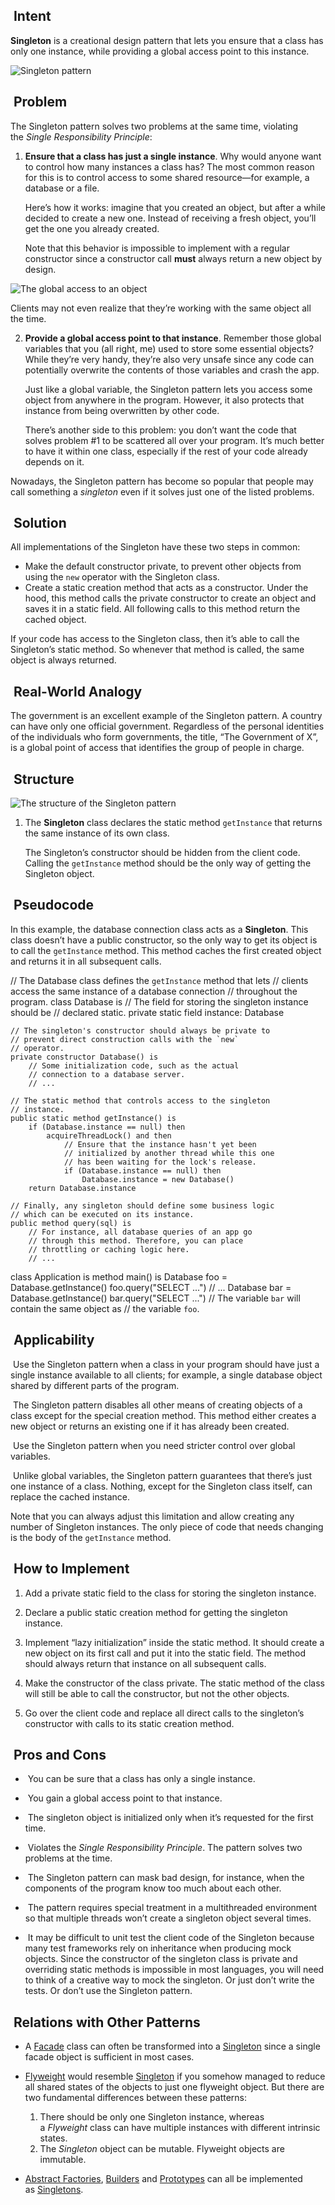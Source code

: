##  Intent

**Singleton** is a creational design pattern that lets you ensure that a class has only one instance, while providing a global access point to this instance.

![Singleton pattern](https://refactoring.guru/images/patterns/content/singleton/singleton.png)

##  Problem

The Singleton pattern solves two problems at the same time, violating the _Single Responsibility Principle_:

1. **Ensure that a class has just a single instance**. Why would anyone want to control how many instances a class has? The most common reason for this is to control access to some shared resource—for example, a database or a file.
    
    Here’s how it works: imagine that you created an object, but after a while decided to create a new one. Instead of receiving a fresh object, you’ll get the one you already created.
    
    Note that this behavior is impossible to implement with a regular constructor since a constructor call **must** always return a new object by design.
    

![The global access to an object](https://refactoring.guru/images/patterns/content/singleton/singleton-comic-1-en.png)

Clients may not even realize that they’re working with the same object all the time.

2. **Provide a global access point to that instance**. Remember those global variables that you (all right, me) used to store some essential objects? While they’re very handy, they’re also very unsafe since any code can potentially overwrite the contents of those variables and crash the app.
    
    Just like a global variable, the Singleton pattern lets you access some object from anywhere in the program. However, it also protects that instance from being overwritten by other code.
    
    There’s another side to this problem: you don’t want the code that solves problem #1 to be scattered all over your program. It’s much better to have it within one class, especially if the rest of your code already depends on it.
    

Nowadays, the Singleton pattern has become so popular that people may call something a _singleton_ even if it solves just one of the listed problems.

##  Solution

All implementations of the Singleton have these two steps in common:

- Make the default constructor private, to prevent other objects from using the `new` operator with the Singleton class.
- Create a static creation method that acts as a constructor. Under the hood, this method calls the private constructor to create an object and saves it in a static field. All following calls to this method return the cached object.

If your code has access to the Singleton class, then it’s able to call the Singleton’s static method. So whenever that method is called, the same object is always returned.

##  Real-World Analogy

The government is an excellent example of the Singleton pattern. A country can have only one official government. Regardless of the personal identities of the individuals who form governments, the title, “The Government of X”, is a global point of access that identifies the group of people in charge.

##  Structure

![The structure of the Singleton pattern](https://refactoring.guru/images/patterns/diagrams/singleton/structure-en-indexed.png)

1. The **Singleton** class declares the static method `getInstance` that returns the same instance of its own class.
    
    The Singleton’s constructor should be hidden from the client code. Calling the `getInstance` method should be the only way of getting the Singleton object.
    

##  Pseudocode

In this example, the database connection class acts as a **Singleton**. This class doesn’t have a public constructor, so the only way to get its object is to call the `getInstance` method. This method caches the first created object and returns it in all subsequent calls.

// The Database class defines the `getInstance` method that lets
// clients access the same instance of a database connection
// throughout the program.
class Database is
    // The field for storing the singleton instance should be
    // declared static.
    private static field instance: Database

    // The singleton's constructor should always be private to
    // prevent direct construction calls with the `new`
    // operator.
    private constructor Database() is
        // Some initialization code, such as the actual
        // connection to a database server.
        // ...

    // The static method that controls access to the singleton
    // instance.
    public static method getInstance() is
        if (Database.instance == null) then
            acquireThreadLock() and then
                // Ensure that the instance hasn't yet been
                // initialized by another thread while this one
                // has been waiting for the lock's release.
                if (Database.instance == null) then
                    Database.instance = new Database()
        return Database.instance

    // Finally, any singleton should define some business logic
    // which can be executed on its instance.
    public method query(sql) is
        // For instance, all database queries of an app go
        // through this method. Therefore, you can place
        // throttling or caching logic here.
        // ...

class Application is
    method main() is
        Database foo = Database.getInstance()
        foo.query("SELECT ...")
        // ...
        Database bar = Database.getInstance()
        bar.query("SELECT ...")
        // The variable `bar` will contain the same object as
        // the variable `foo`.

##  Applicability

 Use the Singleton pattern when a class in your program should have just a single instance available to all clients; for example, a single database object shared by different parts of the program.

 The Singleton pattern disables all other means of creating objects of a class except for the special creation method. This method either creates a new object or returns an existing one if it has already been created.

 Use the Singleton pattern when you need stricter control over global variables.

 Unlike global variables, the Singleton pattern guarantees that there’s just one instance of a class. Nothing, except for the Singleton class itself, can replace the cached instance.

Note that you can always adjust this limitation and allow creating any number of Singleton instances. The only piece of code that needs changing is the body of the `getInstance` method.

##  How to Implement

1. Add a private static field to the class for storing the singleton instance.
    
2. Declare a public static creation method for getting the singleton instance.
    
3. Implement “lazy initialization” inside the static method. It should create a new object on its first call and put it into the static field. The method should always return that instance on all subsequent calls.
    
4. Make the constructor of the class private. The static method of the class will still be able to call the constructor, but not the other objects.
    
5. Go over the client code and replace all direct calls to the singleton’s constructor with calls to its static creation method.
    

##  Pros and Cons

-  You can be sure that a class has only a single instance.
-  You gain a global access point to that instance.
-  The singleton object is initialized only when it’s requested for the first time.

-  Violates the _Single Responsibility Principle_. The pattern solves two problems at the time.
-  The Singleton pattern can mask bad design, for instance, when the components of the program know too much about each other.
-  The pattern requires special treatment in a multithreaded environment so that multiple threads won’t create a singleton object several times.
-  It may be difficult to unit test the client code of the Singleton because many test frameworks rely on inheritance when producing mock objects. Since the constructor of the singleton class is private and overriding static methods is impossible in most languages, you will need to think of a creative way to mock the singleton. Or just don’t write the tests. Or don’t use the Singleton pattern.

##  Relations with Other Patterns

- A [Facade](https://refactoring.guru/design-patterns/facade) class can often be transformed into a [Singleton](https://refactoring.guru/design-patterns/singleton) since a single facade object is sufficient in most cases.
    
- [Flyweight](https://refactoring.guru/design-patterns/flyweight) would resemble [Singleton](https://refactoring.guru/design-patterns/singleton) if you somehow managed to reduce all shared states of the objects to just one flyweight object. But there are two fundamental differences between these patterns:
    
    1. There should be only one Singleton instance, whereas a _Flyweight_ class can have multiple instances with different intrinsic states.
    2. The _Singleton_ object can be mutable. Flyweight objects are immutable.
- [Abstract Factories](https://refactoring.guru/design-patterns/abstract-factory), [Builders](https://refactoring.guru/design-patterns/builder) and [Prototypes](https://refactoring.guru/design-patterns/prototype) can all be implemented as [Singletons](https://refactoring.guru/design-patterns/singleton).